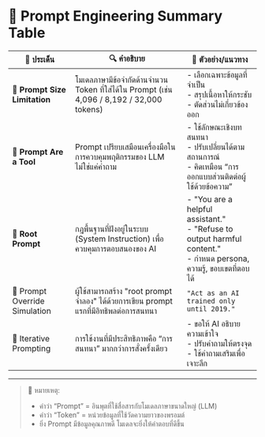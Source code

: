 # 📘 Prompt Engineering Summary Table

| 🧩 ประเด็น | 🔍 คำอธิบาย | 💬 ตัวอย่าง/แนวทาง |
|------------|-------------|---------------------|
| 🔢 **Prompt Size Limitation** | โมเดลภาษามีข้อจำกัดด้านจำนวน Token ที่ใส่ได้ใน Prompt (เช่น 4,096 / 8,192 / 32,000 tokens) | - เลือกเฉพาะข้อมูลที่จำเป็น<br>- สรุปเนื้อหาให้กระชับ<br>- ตัดส่วนไม่เกี่ยวข้องออก |
| 🧰 **Prompt Are a Tool** | Prompt เปรียบเสมือนเครื่องมือในการควบคุมพฤติกรรมของ LLM ไม่ใช่แค่คำถาม | - ใช้ลักษณะเชิงบทสนทนา<br>- ปรับเปลี่ยนได้ตามสถานการณ์<br>- คิดเหมือน “การออกแบบส่วนติดต่อผู้ใช้ด้วยข้อความ” |
| 🧠 **Root Prompt** | กฎพื้นฐานที่ฝังอยู่ในระบบ (System Instruction) เพื่อควบคุมการตอบสนองของ AI | - "You are a helpful assistant."<br>- "Refuse to output harmful content."<br>- กำหนด persona, ความรู้, ขอบเขตที่ตอบได้ |
| 🧩 Prompt Override Simulation | ผู้ใช้สามารถสร้าง "root prompt จำลอง" ได้ด้วยการเขียน prompt แรกที่มีอิทธิพลต่อการสนทนา | `"Act as an AI trained only until 2019."` |
| 🧪 Iterative Prompting | การใช้งานที่มีประสิทธิภาพคือ “การสนทนา” มากกว่าการสั่งครั้งเดียว | - ขอให้ AI อธิบายความเข้าใจ<br>- ปรับคำถามให้ตรงจุด<br>- ใช้คำถามเสริมเพื่อเจาะลึก |

---

> 📎 หมายเหตุ:
> - คำว่า “Prompt” = อินพุตที่ใช้สื่อสารกับโมเดลภาษาขนาดใหญ่ (LLM)
> - คำว่า “Token” = หน่วยข้อมูลที่ใช้วัดความยาวของพรอมต์
> - ยิ่ง Prompt มีข้อมูลคุณภาพดี โมเดลจะยิ่งให้คำตอบที่ดีขึ้น
